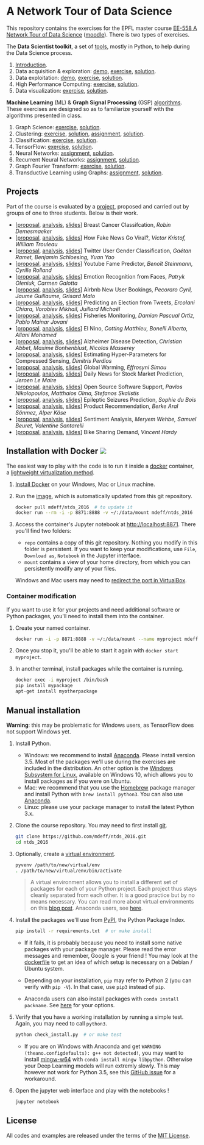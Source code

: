 # A Network Tour of Data Science

This repository contains the exercises for the EPFL master course [EE-558
A Network Tour of Data Science][epfl] ([moodle]). There is two types of
exercises.

[epfl]: http://edu.epfl.ch/coursebook/en/a-network-tour-of-data-science-EE-558
[moodle]: http://moodle.epfl.ch/course/view.php?id=15299

The **Data Scientist toolkit**, a set of [tools][toolkit], mostly in Python, to
help during the Data Science process.

1. [Introduction][t00_intro].
2. Data acquisition & exploration: [demo][t01_demo], [exercise][t01_ex], [solution][t01_sol].
3. Data exploitation: [demo][t02_demo], [exercise][t02_ex], [solution][t02_sol].
4. High Performance Computing: [exercise][t03_ex], [solution][t03_sol].
5. Data visualization: [exercise][t04_ex], [solution][t04_sol].

[toolkit]:    http://nbviewer.jupyter.org/github/mdeff/ntds_2016/tree/with_outputs/toolkit
[t00_intro]:  http://nbviewer.jupyter.org/github/mdeff/ntds_2016/blob/with_outputs/toolkit/00_introduction.ipynb
[t01_demo]:   http://nbviewer.jupyter.org/github/mdeff/ntds_2016/blob/with_outputs/toolkit/01_demo_acquisition_exploration.ipynb
[t01_ex]:     http://nbviewer.jupyter.org/github/mdeff/ntds_2016/blob/with_outputs/toolkit/01_ex_acquisition_exploration.ipynb
[t01_sol]:    http://nbviewer.jupyter.org/github/mdeff/ntds_2016/blob/with_outputs/toolkit/01_sol_acquisition_exploration.ipynb
[t02_demo]:   http://nbviewer.jupyter.org/github/mdeff/ntds_2016/blob/with_outputs/toolkit/02_demo_exploitation.ipynb
[t02_ex]:     http://nbviewer.jupyter.org/github/mdeff/ntds_2016/blob/with_outputs/toolkit/02_ex_exploitation.ipynb
[t02_sol]:    http://nbviewer.jupyter.org/github/mdeff/ntds_2016/blob/with_outputs/toolkit/02_sol_exploitation.ipynb
[t03_ex]:     http://nbviewer.jupyter.org/github/mdeff/ntds_2016/blob/with_outputs/toolkit/03_ex_hpc.ipynb
[t03_sol]:    http://nbviewer.jupyter.org/github/mdeff/ntds_2016/blob/with_outputs/toolkit/03_sol_hpc.ipynb
[t04_ex]:     http://nbviewer.jupyter.org/github/mdeff/ntds_2016/blob/with_outputs/toolkit/04_ex_visualization.ipynb
[t04_sol]:    http://nbviewer.jupyter.org/github/mdeff/ntds_2016/blob/with_outputs/toolkit/04_sol_visualization.ipynb

**Machine Learning** (ML) & **Graph Signal Processing** (GSP) [algorithms].
These exercises are designed so as to familiarize yourself with the algorithms
presented in class.

1. Graph Science: [exercise][a01_ex], [solution][a01_sol].
2. Clustering: [exercise][a02_ex], [solution][a02_sol], [assignment][a02_ass], [solution][a02_sass].
3. Classification: [exercise][a03_ex], [solution][a03_sol].
4. TensorFlow: [exercise][a04_ex], [solution][a04_sol].
5. Neural Networks: [assignment][a05_ass], [solution][a05_sol].
6. Recurrent Neural Networks: [assignment][a06_ass], [solution][a06_sol].
7. Graph Fourier Transform: [exercise][a07_ex], [solution][a07_sol].
8. Transductive Learning using Graphs: [assignment][a08_ass], [solution][a08_sol].

[algorithms]: http://nbviewer.jupyter.org/github/mdeff/ntds_2016/tree/with_outputs/algorithms
[a01_ex]:     http://nbviewer.jupyter.org/github/mdeff/ntds_2016/blob/with_outputs/algorithms/01_ex_graph_science.ipynb
[a01_sol]:    http://nbviewer.jupyter.org/github/mdeff/ntds_2016/blob/with_outputs/algorithms/01_sol_graph_science.ipynb
[a02_ex]:     http://nbviewer.jupyter.org/github/mdeff/ntds_2016/blob/with_outputs/algorithms/02_ex_clustering.ipynb
[a02_sol]:    http://nbviewer.jupyter.org/github/mdeff/ntds_2016/blob/with_outputs/algorithms/02_sol_clustering.ipynb
[a02_ass]:    http://nbviewer.jupyter.org/github/mdeff/ntds_2016/blob/with_outputs/algorithms/02_ass_clustering.ipynb
[a02_sass]:   http://nbviewer.jupyter.org/github/mdeff/ntds_2016/blob/with_outputs/algorithms/02_sol_assignment.ipynb
[a03_ex]:     http://nbviewer.jupyter.org/github/mdeff/ntds_2016/blob/with_outputs/algorithms/03_ex_classification.ipynb
[a03_sol]:    http://nbviewer.jupyter.org/github/mdeff/ntds_2016/blob/with_outputs/algorithms/03_sol_classification.ipynb
[a04_ex]:     http://nbviewer.jupyter.org/github/mdeff/ntds_2016/blob/with_outputs/algorithms/04_ex_tensorflow.ipynb
[a04_sol]:    http://nbviewer.jupyter.org/github/mdeff/ntds_2016/blob/with_outputs/algorithms/04_sol_tensorflow.ipynb
[a05_ass]:    http://nbviewer.jupyter.org/github/mdeff/ntds_2016/blob/with_outputs/algorithms/05_ass_convnet.ipynb
[a05_sol]:    http://nbviewer.jupyter.org/github/mdeff/ntds_2016/blob/with_outputs/algorithms/05_sol_convnet.ipynb
[a06_ass]:    http://nbviewer.jupyter.org/github/mdeff/ntds_2016/blob/with_outputs/algorithms/06_ass_recurrent_nn.ipynb
[a06_sol]:    http://nbviewer.jupyter.org/github/mdeff/ntds_2016/blob/with_outputs/algorithms/06_sol_recurrent_nn.ipynb
[a07_ex]:     http://nbviewer.jupyter.org/github/mdeff/ntds_2016/blob/with_outputs/algorithms/07_ex_graph_fourier.ipynb
[a07_sol]:    http://nbviewer.jupyter.org/github/mdeff/ntds_2016/blob/with_outputs/algorithms/07_sol_graph_fourier.ipynb
[a08_ass]:    http://nbviewer.jupyter.org/github/mdeff/ntds_2016/blob/with_outputs/algorithms/08_ass_graph_inpainting.ipynb
[a08_sol]:    http://nbviewer.jupyter.org/github/mdeff/ntds_2016/blob/with_outputs/algorithms/08_sol_graph_inpainting.ipynb

## Projects

Part of the course is evaluated by a [project][desc], proposed and carried out
by groups of one to three students. Below is their work.
* [[proposal][01p], [analysis][01r], [slides][01s]] Breast Cancer Classifcation, *Robin Demesmaeker*
* [[proposal][02p], [analysis][02r], [slides][02s]] How Fake News Go Viral?, *Victor Kristof, William Trouleau*
* [[proposal][03p], [analysis][03r], [slides][03s]] Twitter User Gender Classification, *Gaétan Ramet, Benjamin Schloesing, Yuan Yao*
* [[proposal][04p], [analysis][04r], [slides][04s]] Youtube Fame Predictor, *Benoît Steinmann, Cyrille Rolland*
* [[proposal][05p], [analysis][05r], [slides][05s]] Emotion Recognition from Faces, *Patryk Oleniuk, Carmen Galotta*
* [[proposal][06p], [analysis][06r], [slides][06s]] Airbnb New User Bookings, *Pecoraro Cyril, Jaume Guillaume, Grisard Malo*
* [[proposal][07p], [analysis][07r], [slides][07s]] Predicting an Election from Tweets, *Ercolani Chiara, Vorobiev Mikhail, Juillard Michaël*
* [[proposal][08p], [analysis][08r], [slides][08s]] Fisheries Monitoring, *Damian Pascual Ortiz, Pablo Mainar Jovaní*
* [[proposal][09p], [analysis][09r], [slides][09s]] El Nino, *Cotting Matthieu, Bonelli Alberto, Allani Mohamed*
* [[proposal][10p], [analysis][10r], [slides][10s]] Alzheimer Disease Detection, *Christian Abbet, Maxime Bonhenblust, Nicolas Masserey*
* [[proposal][11p], [analysis][11r], [slides][11s]] Estimating Hyper-Parameters for Compressed Sensing, *Dimitris Perdios*
* [[proposal][12p], [analysis][12r], [slides][12s]] Global Warming, *Effrosyni Simou*
* [[proposal][13p], [analysis][13r], [slides][13s]] Daily News for Stock Market Prediction, *Jeroen Le Maire*
* [[proposal][14p], [analysis][14r], [slides][14s]] Open Source Software Support, *Pavlos Nikolopoulos, Matthaios Olma, Stefanos Skalistis*
* [[proposal][15p], [analysis][15r], [slides][15s]] Epileptic Seizures Prediction, *Sophie du Bois*
* [[proposal][16p], [analysis][16r], [slides][16s]] Product Recommendation, *Berke Aral Sönmez, Alper Köse*
* [[proposal][17p], [analysis][17r], [slides][17s]] Sentiment Analysis, *Meryem Wehbe, Samuel Beuret, Valentine Santarelli*
* [[proposal][18p], [analysis][18r], [slides][18s]] Bike Sharing Demand, *Vincent Hardy*

[desc]: http://nbviewer.jupyter.org/github/mdeff/ntds_2016/blob/with_outputs/project/description.pdf

[01p]: project/proposals/breast_cancer.pdf
[01r]: project/reports/breast_cancer/
[01s]: project/slides/breast_cancer.pdf
[02p]: project/proposals/fake_news.pdf
[02r]: project/reports/fake_news/
[02s]: project/slides/fake_news.pdf
[03p]: project/proposals/twitter_gender.pdf
[03r]: project/reports/twitter_gender/
[03s]: project/slides/twitter_gender.pdf
[04p]: project/proposals/youtube_fame.pdf
[04r]: project/reports/youtube_fame/
[04s]: project/slides/youtube_fame.pdf
[05p]: project/proposals/emotion_recognition.pdf
[05r]: project/reports/emotion_recognition/
[05s]: project/slides/emotion_recognition.pdf
[06p]: project/proposals/airbnb_booking.pdf
[06r]: project/reports/airbnb_booking/
[06s]: project/slides/airbnb_booking.pdf
[07p]: project/proposals/election_prediction.pdf
[07r]: project/reports/election_prediction/
[07s]: project/slides/election_prediction.pdf
[08p]: project/proposals/fisheries_monitoring.pdf
[08r]: project/reports/fisheries_monitoring/
[08s]: project/slides/fisheries_monitoring.pdf
[09p]: project/proposals/el_nino.pdf
[09r]: project/reports/el_nino/
[09s]: project/slides/el_nino.pdf
[10p]: project/proposals/alzheimer_detection.pdf
[10r]: project/reports/alzheimer_detection/
[10s]: project/slides/alzheimer_detection.pdf
[11p]: project/proposals/compressed_sensing.pdf
[11r]: project/reports/compressed_sensing/
[11s]: project/slides/compressed_sensing.pdf
[12p]: project/proposals/global_warming.pdf
[12r]: project/reports/global_warming/
[12s]: project/slides/global_warming.pdf
[13p]: project/proposals/stock_market.pdf
[13r]: project/reports/stock_market/
[13s]: project/slides/stock_market.pdf
[14p]: project/proposals/software_support.pdf
[14r]: project/reports/software_support/
[14s]: project/slides/software_support.pdf
[15p]: project/proposals/epileptic_seizures.pdf
[15r]: project/reports/epileptic_seizures/
[15s]: project/slides/epileptic_seizures.pdf
[16p]: project/proposals/product_recommendation.pdf
[16r]: project/reports/product_recommendation/
[16s]: project/slides/product_recommendation.pdf
[17p]: project/proposals/sentiment_analysis.pdf
[17r]: project/reports/sentiment_analysis/
[17s]: project/slides/sentiment_analysis.pdf
[18p]: project/proposals/bike_sharing.pdf
[18r]: project/reports/bike_sharing/
[18s]: project/slides/bike_sharing.pdf

## Installation with Docker [![](https://images.microbadger.com/badges/image/mdeff/ntds_2016.svg)][image]

The easiest way to play with the code is to run it inside a [docker] container,
a [lightweight virtualization method][virt].

[docker]: https://www.docker.com
[virt]: https://en.wikipedia.org/wiki/Operating-system-level_virtualization

1. [Install Docker][install] on your Windows, Mac or Linux machine.

2. Run the [image], which is automatically updated from this git repository.
   ```sh
   docker pull mdeff/ntds_2016  # to update it
   docker run --rm -i -p 8871:8888 -v ~/:/data/mount mdeff/ntds_2016
   ```

3. Access the container's Jupyter notebook at <http://localhost:8871>. There
   you'll find two folders:

   * `repo` contains a copy of this git repository. Nothing you modify in this
	 folder is persistent. If you want to keep your modifications, use `File`,
	 `Download as`, `Notebook` in the Jupyter interface.
   * `mount` contains a view of your home directory, from which you can
     persistently modify any of your files.

   Windows and Mac users may need to [redirect the port in
   VirtualBox][redirect].

[install]: https://docs.docker.com/engine/installation/
[image]: https://hub.docker.com/r/mdeff/ntds_2016/
[redirect]: https://stackoverflow.com/a/33642903/3734066

### Container modification

If you want to use it for your projects and need additional software or Python
packages, you'll need to install them into the container.

1. Create your named container.
   ```sh
   docker run -i -p 8871:8888 -v ~/:/data/mount --name myproject mdeff/ntds_2016
   ```

2. Once you stop it, you'll be able to start it again with `docker start
   myproject`.

3. In another terminal, install packages while the container is running.
   ```sh
   docker exec -i myproject /bin/bash
   pip install mypackage
   apt-get install myotherpackage
   ```

## Manual installation

**Warning**: this may be problematic for Windows users, as TensorFlow does not
support Windows yet.

1. Install Python.
	* Windows: we recommend to install [Anaconda]. Please install version 3.5.
	  Most of the packages we'll use during the exercises are included in the
	  distribution. An other option is the [Windows Subsystem for Linux][wsl],
	  available on Windows 10, which allows you to install packages as if you
	  were on Ubuntu.
	* Mac: we recommend that you use the [Homebrew] package manager and install
	  Python with `brew install python3`. You can also use [Anaconda].
	* Linux: please use your package manager to install the latest Python 3.x.

2. Clone the course repository. You may need to first install [git].
   ```sh
   git clone https://github.com/mdeff/ntds_2016.git
   cd ntds_2016
   ```

3. Optionally, create a [virtual environment][venv]. 
   ```sh
   pyvenv /path/to/new/virtual/env
   . /path/to/new/virtual/env/bin/activate
   ```
   > A virtual environment allows you to install a different set of packages for
   > each of your Python project. Each project thus stays cleanly separated from
   > each other. It is a good practice but by no means necessary. You can read
   > more about virtual environments on this [blog post][venv_blog]. Anaconda
   > users, see [here][conda_venv].

4. Install the packages we'll use from [PyPI], the Python Package Index.
   ```sh
   pip install -r requirements.txt  # or make install
   ```

   * If it fails, it is probably because you need to install some native
	 packages with your package manager. Please read the error messages and
	 remember, Google is your friend ! You may look at the
	 [dockerfile](dockerfile) to get an idea of which setup is necessary on
	 a Debian / Ubuntu system.

   * Depending on your installation, `pip` may refer to Python 2 (you can
	 verify with `pip -V`). In that case, use `pip3` instead of `pip`.

   * Anaconda users can also install packages with `conda install packname`.
	 See [here][conda_install] for your options.

5. Verify that you have a working installation by running a simple test.
   Again, you may need to call `python3`.
   ```sh
   python check_install.py  # or make test
   ```

   * If you are on Windows with Anaconda and get
	 `WARNING (theano.configdefaults): g++ not detected!`, you may want to
	 install [mingw-w64](http://mingw-w64.org) with `conda install mingw
	 libpython`. Otherwise your Deep Learning models will run extremly slowly.
	 This may however not work for Python 3.5, see this [GitHub
	 issue][theano_windows_py35] for a workaround.

6. Open the jupyter web interface and play with the notebooks !
   ```sh
   jupyter notebook
   ```

[Homebrew]: http://brew.sh
[wsl]: https://msdn.microsoft.com/en-us/commandline/wsl/about
[Anaconda]: https://www.continuum.io/downloads#windows
[conda_install]: http://stackoverflow.com/a/18640601/3734066
[conda_venv]: http://conda.pydata.org/docs/using/envs.html
[venv]: https://docs.python.org/3/library/venv.html
[venv_blog]: https://realpython.com/blog/python/python-virtual-environments-a-primer/
[PyPI]: https://pypi.python.org
[git]: https://git-scm.com/downloads
[theano_windows_py35]: https://github.com/Theano/Theano/issues/3376#issuecomment-235034897

## License

All codes and examples are released under the terms of the [MIT
License](LICENSE.txt).
